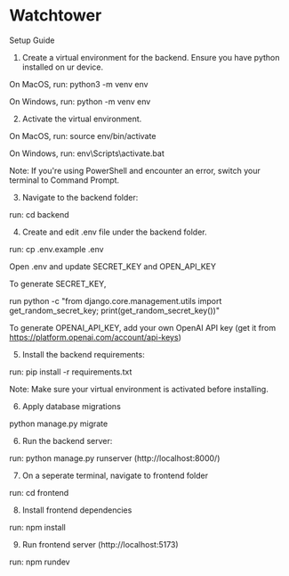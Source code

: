 # Watchtower

Setup Guide

1) Create a virtual environment for the backend. Ensure you have python installed on ur device.

On MacOS, run: python3 -m venv env

On Windows, run: python -m venv env

2) Activate the virtual environment.
   
On MacOS, run: source env/bin/activate

On Windows, run: env\Scripts\activate.bat

Note: If you're using PowerShell and encounter an error, switch your terminal to Command Prompt.

3) Navigate to the backend folder:
   
run: cd backend

4) Create and edit .env file under the backend folder.

run: cp .env.example .env

Open .env and update SECRET_KEY and OPEN_API_KEY

To generate SECRET_KEY, 

run python -c "from django.core.management.utils import get_random_secret_key; print(get_random_secret_key())"


To generate OPENAI_API_KEY, add your own OpenAI API key (get it from https://platform.openai.com/account/api-keys)

5) Install the backend requirements:
   
run: pip install -r requirements.txt

Note: Make sure your virtual environment is activated before installing.

6) Apply database migrations

python manage.py migrate


6) Run the backend server:
   
run: python manage.py runserver (http://localhost:8000/)

7) On a seperate terminal, navigate to frontend folder

run: cd frontend

8) Install frontend dependencies

run: npm install

9) Run frontend server (http://localhost:5173) 

run: npm rundev
